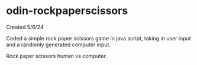 # odin-rockpaperscissors

Created 5/6/24

Coded a simple rock paper scissors game in java script, taking in user input and a randomly generated computer input.

Rock paper scissors human vs computer.
